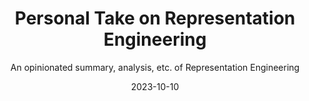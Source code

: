 ---
title: "Personal Take on Representation Engineering"
subtitle: "An opinionated summary, analysis, etc. of Representation Engineering"
date: "2023-10-10"
tags:
- mechinterp
- technicalaisafety
---